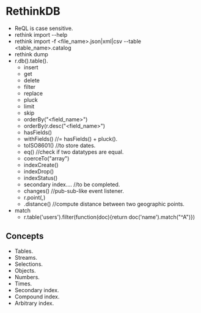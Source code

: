 # RethinkDB

* ReQL is case sensitive.
* rethink import --help
* rethink import -f <file_name>.json|xml|csv --table <table_name>.catalog
* rethink dump
* r.db().table().
	* insert
	* get
	* delete
	* filter
	* replace
	* pluck
	* limit
	* skip
	* orderBy("<field_name>")
	* orderBy(r.desc("<field_name>")
	* hasFields()
	* withFields() //= hasFields() + pluck().
	* toISO8601() //to store dates.
	* eq() //check if two datatypes are equal.
	* coerceTo("array")
	* indexCreate()
	* indexDrop()
	* indexStatus()
	* secondary index.... //to be completed.
	* changes() //pub-sub-like event listener.
	* r.point(<x-coord>,<y-coord>)
	* .distance() //compute distance between two geographic points.
* match
	* r.table('users').filter(function(doc){return doc('name').match("^A")})

## Concepts

* Tables.
* Streams.
* Selections.
* Objects.
* Numbers.
* Times.
* Secondary index.
* Compound index.
* Arbitrary index.


